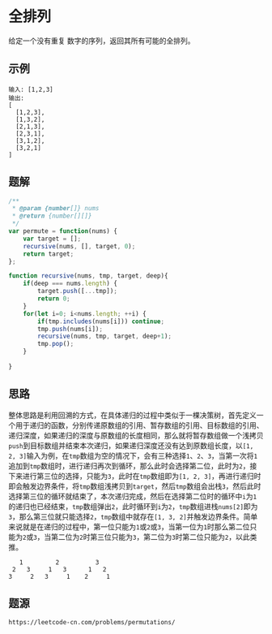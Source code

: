 # 全排列
给定一个没有重复 数字的序列，返回其所有可能的全排列。

## 示例
```
输入: [1,2,3]
输出:
[
  [1,2,3],
  [1,3,2],
  [2,1,3],
  [2,3,1],
  [3,1,2],
  [3,2,1]
]
```

## 题解

```javascript
/**
 * @param {number[]} nums
 * @return {number[][]}
 */
var permute = function(nums) {
    var target = [];
    recursive(nums, [], target, 0);
    return target;
};

function recursive(nums, tmp, target, deep){
    if(deep === nums.length) {
        target.push([...tmp]);
        return 0;
    }
    for(let i=0; i<nums.length; ++i) {
        if(tmp.includes(nums[i])) continue;
        tmp.push(nums[i]);
        recursive(nums, tmp, target, deep+1);
        tmp.pop();
    }
    
}
```

## 思路
整体思路是利用回溯的方式，在具体递归的过程中类似于一棵决策树，首先定义一个用于递归的函数，分别传递原数组的引用、暂存数组的引用、目标数组的引用、递归深度，如果递归的深度与原数组的长度相同，那么就将暂存数组做一个浅拷贝`push`到目标数组并结束本次递归，如果递归深度还没有达到原数组长度，以`[1, 2, 3]`输入为例，在`tmp`数组为空的情况下，会有三种选择`1`、`2`、`3`，当第一次将`1`追加到`tmp`数组时，进行递归再次到循环，那么此时会选择第二位，此时为`2`，接下来进行第三位的选择，只能为`3`，此时在`tmp`数组即为`[1, 2, 3]`，再进行递归时即会触发边界条件，将`tmp`数组浅拷贝到`target`，然后`tmp`数组会出栈`3`，然后此时选择第三位的循环就结束了，本次递归完成，然后在选择第二位时的循环中`i`为`1`的递归也已经结束，`tmp`数组弹出`2`，此时循环到`i`为`2`，`tmp`数组进栈`nums[2]`即为`3`，那么第三位就只能选择`2`，`tmp`数组中就存在`[1, 3, 2]`并触发边界条件。简单来说就是在递归的过程中，第一位只能为`1`或`2`或`3`，当第一位为`1`时那么第二位只能为`2`或`3`，当第二位为`2`时第三位只能为`3`，第二位为`3`时第二位只能为`2`，以此类推。

```
   1         2          3
 2   3     1   3      1   2
3     2   3     1    2     1
```




## 题源

```
https://leetcode-cn.com/problems/permutations/
```
